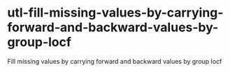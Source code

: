 # utl-fill-missing-values-by-carrying-forward-and-backward-values-by-group-locf
Fill missing values by carrying forward and backward values by group locf
